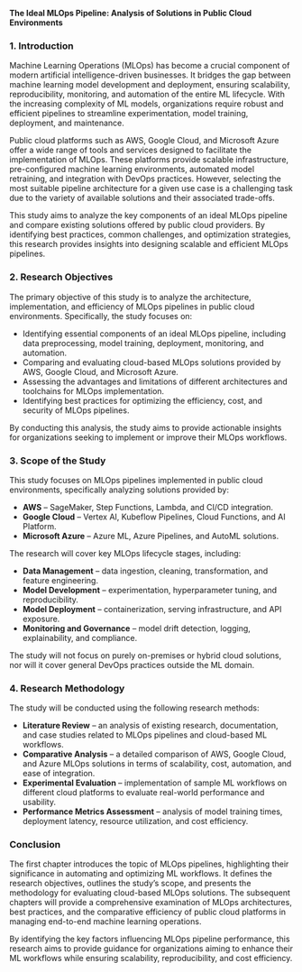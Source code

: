 **The Ideal MLOps Pipeline: Analysis of Solutions in Public Cloud Environments**

### **1. Introduction**

Machine Learning Operations (MLOps) has become a crucial component of modern artificial intelligence-driven businesses. It bridges the gap between machine learning model development and deployment, ensuring scalability, reproducibility, monitoring, and automation of the entire ML lifecycle. With the increasing complexity of ML models, organizations require robust and efficient pipelines to streamline experimentation, model training, deployment, and maintenance.

Public cloud platforms such as AWS, Google Cloud, and Microsoft Azure offer a wide range of tools and services designed to facilitate the implementation of MLOps. These platforms provide scalable infrastructure, pre-configured machine learning environments, automated model retraining, and integration with DevOps practices. However, selecting the most suitable pipeline architecture for a given use case is a challenging task due to the variety of available solutions and their associated trade-offs.

This study aims to analyze the key components of an ideal MLOps pipeline and compare existing solutions offered by public cloud providers. By identifying best practices, common challenges, and optimization strategies, this research provides insights into designing scalable and efficient MLOps pipelines.

### **2. Research Objectives**

The primary objective of this study is to analyze the architecture, implementation, and efficiency of MLOps pipelines in public cloud environments. Specifically, the study focuses on:

- Identifying essential components of an ideal MLOps pipeline, including data preprocessing, model training, deployment, monitoring, and automation.
- Comparing and evaluating cloud-based MLOps solutions provided by AWS, Google Cloud, and Microsoft Azure.
- Assessing the advantages and limitations of different architectures and toolchains for MLOps implementation.
- Identifying best practices for optimizing the efficiency, cost, and security of MLOps pipelines.

By conducting this analysis, the study aims to provide actionable insights for organizations seeking to implement or improve their MLOps workflows.

### **3. Scope of the Study**

This study focuses on MLOps pipelines implemented in public cloud environments, specifically analyzing solutions provided by:

- **AWS** – SageMaker, Step Functions, Lambda, and CI/CD integration.
- **Google Cloud** – Vertex AI, Kubeflow Pipelines, Cloud Functions, and AI Platform.
- **Microsoft Azure** – Azure ML, Azure Pipelines, and AutoML solutions.

The research will cover key MLOps lifecycle stages, including:
- **Data Management** – data ingestion, cleaning, transformation, and feature engineering.
- **Model Development** – experimentation, hyperparameter tuning, and reproducibility.
- **Model Deployment** – containerization, serving infrastructure, and API exposure.
- **Monitoring and Governance** – model drift detection, logging, explainability, and compliance.

The study will not focus on purely on-premises or hybrid cloud solutions, nor will it cover general DevOps practices outside the ML domain.

### **4. Research Methodology**

The study will be conducted using the following research methods:

- **Literature Review** – an analysis of existing research, documentation, and case studies related to MLOps pipelines and cloud-based ML workflows.
- **Comparative Analysis** – a detailed comparison of AWS, Google Cloud, and Azure MLOps solutions in terms of scalability, cost, automation, and ease of integration.
- **Experimental Evaluation** – implementation of sample ML workflows on different cloud platforms to evaluate real-world performance and usability.
- **Performance Metrics Assessment** – analysis of model training times, deployment latency, resource utilization, and cost efficiency.

### **Conclusion**

The first chapter introduces the topic of MLOps pipelines, highlighting their significance in automating and optimizing ML workflows. It defines the research objectives, outlines the study’s scope, and presents the methodology for evaluating cloud-based MLOps solutions. The subsequent chapters will provide a comprehensive examination of MLOps architectures, best practices, and the comparative efficiency of public cloud platforms in managing end-to-end machine learning operations.

By identifying the key factors influencing MLOps pipeline performance, this research aims to provide guidance for organizations aiming to enhance their ML workflows while ensuring scalability, reproducibility, and cost efficiency.

